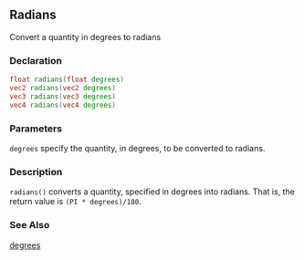 ## Radians
Convert a quantity in degrees to radians

### Declaration
```glsl
float radians(float degrees)  
vec2 radians(vec2 degrees)  
vec3 radians(vec3 degrees)  
vec4 radians(vec4 degrees)
```
 
### Parameters
```degrees``` specify the quantity, in degrees, to be converted to radians.

### Description
```radians()``` converts a quantity, specified in degrees into radians. That is, the return value is ```(PI * degrees)/180```.

### See Also
[degrees](index.html#degrees.md)